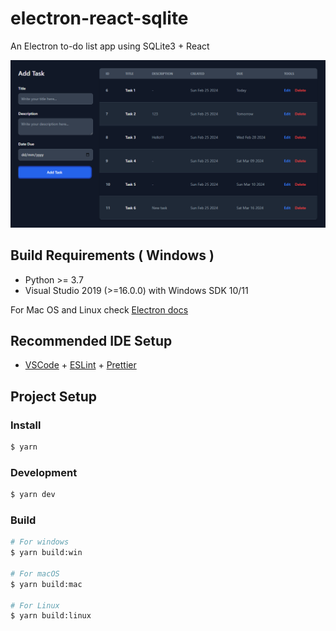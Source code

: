 # electron-react-sqlite

An Electron to-do list app using SQLite3 + React

![Preview](preview.PNG)

## Build Requirements ( Windows )
- Python >= 3.7
- Visual Studio 2019 (>=16.0.0) with Windows SDK 10/11

For Mac OS and Linux check [Electron docs](https://www.electronjs.org/docs/latest/development/build-instructions-gn)

## Recommended IDE Setup

- [VSCode](https://code.visualstudio.com/) + [ESLint](https://marketplace.visualstudio.com/items?itemName=dbaeumer.vscode-eslint) + [Prettier](https://marketplace.visualstudio.com/items?itemName=esbenp.prettier-vscode)

## Project Setup

### Install

```bash
$ yarn
```

### Development

```bash
$ yarn dev
```

### Build

```bash
# For windows
$ yarn build:win

# For macOS
$ yarn build:mac

# For Linux
$ yarn build:linux
```
